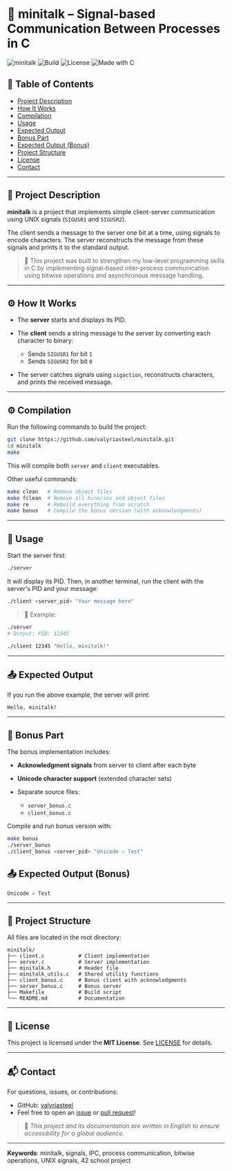 # 📡 minitalk – Signal-based Communication Between Processes in C

![minitalk](https://img.shields.io/badge/minitalk-process%20communication-blue.svg)
![Build](https://img.shields.io/badge/build-passing-brightgreen)
![License](https://img.shields.io/badge/license-MIT-blue)
![Made with C](https://img.shields.io/badge/made%20with-C-blue)

## 📑 Table of Contents

* [Project Description](#-project-description)
* [How It Works](#️-how-it-works)
* [Compilation](#️-compilation)
* [Usage](#-usage)
* [Expected Output](#-expected-output)
* [Bonus Part](#-bonus-part)
* [Expected Output (Bonus)](#-expected-output-bonus)
* [Project Structure](#-project-structure)
* [License](#-license)
* [Contact](#-contact)

---

## 📌 Project Description

**minitalk** is a project that implements simple client-server communication using UNIX signals (`SIGUSR1` and `SIGUSR2`).

The client sends a message to the server one bit at a time, using signals to encode characters. The server reconstructs the message from these signals and prints it to the standard output.

> 🧠 This project was built to strengthen my low-level programming skills in C by implementing signal-based inter-process communication using bitwise operations and asynchronous message handling.

---

## ⚙️ How It Works

* The **server** starts and displays its PID.
* The **client** sends a string message to the server by converting each character to binary:

  * Sends `SIGUSR1` for bit `1`
  * Sends `SIGUSR2` for bit `0`
* The server catches signals using `sigaction`, reconstructs characters, and prints the received message.

---

## ⚙️ Compilation

Run the following commands to build the project:

```bash
git clone https://github.com/valyriasteel/minitalk.git
cd minitalk
make
```

This will compile both `server` and `client` executables.

Other useful commands:

```bash
make clean   # Remove object files
make fclean  # Remove all binaries and object files
make re      # Rebuild everything from scratch
make bonus   # Compile the bonus version (with acknowledgments)
```

---

## 🚀 Usage

Start the server first:

```bash
./server
```

It will display its PID. Then, in another terminal, run the client with the server's PID and your message:

```bash
./client <server_pid> "Your message here"
```

> 🧪 Example:

```bash
./server
# Output: PID: 12345

./client 12345 "Hello, minitalk!"
```

---

## 📤 Expected Output

If you run the above example, the server will print:

```
Hello, minitalk!
```

---

## 🎁 Bonus Part

The bonus implementation includes:

* **Acknowledgment signals** from server to client after each byte
* **Unicode character support** (extended character sets)
* Separate source files:

  * `server_bonus.c`
  * `client_bonus.c`

Compile and run bonus version with:

```bash
make bonus
./server_bonus
./client_bonus <server_pid> "Unicode ✓ Test"
```

## 📤 Expected Output (Bonus)

```
Unicode ✓ Test
```

---

## 📁 Project Structure

All files are located in the root directory:

```
minitalk/
├── client.c           # Client implementation
├── server.c           # Server implementation
├── minitalk.h         # Header file
├── minitalk_utils.c   # Shared utility functions
├── client_bonus.c     # Bonus client with acknowledgments
├── server_bonus.c     # Bonus server
├── Makefile           # Build script
└── README.md          # Documentation
```

---

## 📜 License

This project is licensed under the **MIT License**. See [LICENSE](LICENSE) for details.

---

## 📬 Contact

For questions, issues, or contributions:

* GitHub: [valyriasteel](https://github.com/valyriasteel)
* Feel free to open an [issue](https://github.com/valyriasteel/minitalk/issues) or [pull request](https://github.com/valyriasteel/minitalk/pulls)!

> 📝 *This project and its documentation are written in English to ensure accessibility for a global audience.*

---

**Keywords**: minitalk, signals, IPC, process communication, bitwise operations, UNIX signals, 42 school project
